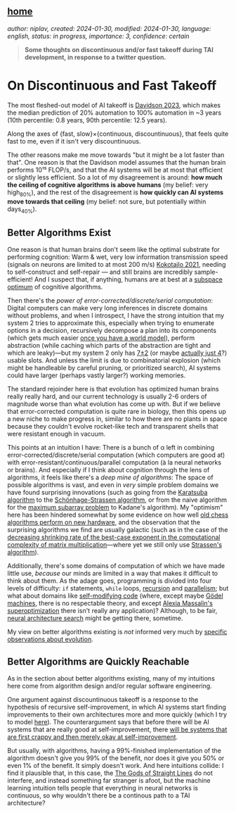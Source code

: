 [home](./index.md)
------------------

*author: niplav, created: 2024-01-30, modified: 2024-01-30, language: english, status: in progress, importance: 3, confidence: certain*

> __Some thoughts on discontinuous and/or fast takeoff during TAI
development, in response to a twitter question.__

On Discontinuous and Fast Takeoff
==================================

The most fleshed-out model of AI takeoff is [Davidson
2023](https://niplav.site/doc/cs/ai/alignment/takeoff/a_compute_centric_framework_of_takeoff_speeds_davidson_2023.pdf),
which makes the median prediction of 20% automation to 100% automation
in ~3 years (10th percentile: 0.8 years, 90th percentile: 12.5 years).

Along the axes of {fast, slow}×{continuous, discountinuous}, that feels
quite fast to me, even if it isn't very discountinuous.

The other reasons make me move towards "but it might be a lot faster
than that". One reason is that the Davidson model assumes that the human
brain performs 10¹⁵ FLOP/s, and that the AI systems will be at most
that efficient or slightly less efficient. So a lot of my disagreement is
around: __how much the ceiling of cognitive algorithms is above humans__
(my belief: very high<sub>80%</sub>), and the rest of the disagreement
is __how quickly can AI systems move towards that ceiling__ (my belief:
not sure, but potentially within days<sub>40%</sub>).

Better Algorithms Exist
------------------------

One reason is that human brains don't seem like the optimal substrate
for performing cognition: Warm & wet, very low information transmission
speed (signals on neurons are limited to at most 200 m/s) [Kokotajlo
2021](https://www.lesswrong.com/posts/HhWhaSzQr6xmBki8F/birds-brains-planes-and-ai-against-appeals-to-the-complexity),
needing to self-construct and self-repair — and
still brains are incredibly sample-efficient! And I
suspect that, if anything, humans are at best at a [subspace
optimum](https://www.lesswrong.com/posts/yuP4D4Pz79uyPS9KW) of cognitive
algorithms.

Then there's the *power of error-corrected/discrete/serial computation*:
Digital computers can make very long inferences in discrete domains
without problems, and when I introspect, I have the strong intuition
that my system 2 tries to approximate this, especially when trying
to enumerate options in a decision, recursively decompose a plan
into its components (which gets much easier [once you have a world
model](https://bmk.sh/2020/08/17/Building-AGI-Using-Language-Models/)),
perform abstraction (while caching which parts of the
abstraction are tight and which are leaky)—but my system 2 only has
[7±2](https://en.wikipedia.org/wiki/The_Magical_Number_Seven,_Plus_or_Minus_Two)
(or maybe [actually just
4](https://en.wikipedia.org/wiki/Working_Memory#Capacity)?) usable
slots. And unless the limit is due to combinatorial explosion (which
might be handleable by careful pruning, or prioritized search), AI
systems could have larger (perhaps vastly larger?) working memories.

The standard rejoinder here is that evolution has optimized human
brains really really hard, and our current technology is usually 2-6
orders of magnitude worse than what evolution has come up with<!--TODO:
find Christiano investigation into this-->. But if we believe that
error-corrected computation is quite rare in biology, then this opens
up a new niche to make progress in, similar to how there are no plants
in space because they couldn't evolve rocket-like tech and transparent
shells that were resistant enough in vacuum.

This points at an intuition I have: There is a bunch of α left
in combining error-corrected/discrete/serial computation (which
computers are good at) with error-resistant/continuous/parallel
computation (à la neural networks or brains). And especially if
I think about cognition through the lens of algorithms, it feels
like there's a *deep mine of algorithms*: The space of possible
algorithms is vast, and even in *very* simple problem domains we have
found surprising innovations (such as going from the [Karatsuba
algorithm](https://en.wikipedia.org/wiki/Karatsuba_algorithm)
to the [Schönhage-Strassen
algorithm](https://en.wikipedia.org/wiki/Schönhage-Strassen_algorithm),
or from the naive algorithm for the [maximum subarray
problem](https://en.wikipedia.org/wiki/Maximum_Subarray_problem)
to Kadane's algorithm). My "optimism" here has been hindered
somewhat by some evidence on how well [old chess algorithms perform on new
hardware](https://www.lesswrong.com/posts/J6gktpSgYoyq5q3Au/benchmarking-an-old-chess-engine-on-new-hardware),
and the observation that the surprising algorithms we find are
usually galactic (such as in the case of the [decreasing shrinking
rate of the best-case exponent in the computational complexity of matrix
multiplication](https://en.wikipedia.org/wiki/Computational_complexity_of_matrix_multiplication#Matrix_multiplication_exponent)—where
yet we still only use [Strassen's
algorithm](https://en.wikipedia.org/wiki/Strassen's_algorithm)).

Additionally, there's some domains of computation of which we have
made little use, *because* our minds are limited in a way that makes
it difficult to think about them. As the adage goes, programming is
divided into four levels of difficulty: `if` statements, `while`
loops, [recursion](https://en.wikipedia.org/wiki/Recursion) and
[parallelism](https://en.wikipedia.org/wiki/Parallelism_\(computing\));
but what about domains like [self-modifying
code](https://en.wikipedia.org/wiki/Self-modifying_code) (where, except
maybe [Gödel machines](https://en.wikipedia.org/wiki/Gödel_machine),
there is no respectable theory, and except [Alexia
Massalin's](https://en.wikipedia.org/wiki/Alexia_Massalin)
[superoptimization](https://en.wikipedia.org/wiki/Superoptimization) there
isn't really any application)? Although, to be fair, [neural architecture
search](https://en.wikipedia.org/wiki/Neural_architecture_search) might
be getting there, sometime.

<!--TODO: Additionally, people seem to have *forgotten about thinking*:-->

My view on better algorithms existing is *not*
informed very much by [specific observations about
evolution](https://www.lesswrong.com/posts/hvz9qjWyv8cLX9JJR/evolution-provides-no-evidence-for-the-sharp-left-turn).

Better Algorithms are Quickly Reachable
----------------------------------------

As in the section about better algorithms existing, many of my intuitions
here come from algorithm design and/or regular software engineering.

One argument against discountinuous takeoff is a response
to the hypothesis of recursive self-improvement, in
which AI systems start finding improvements to their own
architectures more and more quickly (which I try to model
[here](./toy_ai_takeoff_model.html)). The counterargument says that
before there will be AI systems that are really good at self-improvement,
there [will be systems that are first crappy and then merely okay at
self-improvement](https://sideways-view.com/2018/02/24/takeoff-speeds/).<!--TODO:
link page that collects examples of these in current ML?-->

But usually, with algorithms, having a 99%-finished implementation of the
algorithm doesn't give you 99% of the benefit, nor does it give you 50%
or even 1% of the benefit. It simply doesn't work. And here intuitions
collide: I find it plausible that, in this case, the [The Gods of Straight
Lines](https://www.lesswrong.com/posts/xkRtegmqL2iyhtDB3/the-gods-of-straight-lines)
do not interfere, and instead something far stranger is afoot, but
the machine learning intuition tells people that everything in neural
networks is continuous, so why wouldn't there be a continous path to a
TAI architecture?<!--TODO: link continuity assumption post by Kulveit?-->
